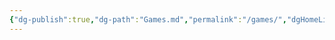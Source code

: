 ```yaml
---
{"dg-publish":true,"dg-path":"Games.md","permalink":"/games/","dgHomeLink":true,"dgShowFileTree":true,"dgEnableSearch":true,"dgShowToc":true,"dgLinkPreview":true,"dgShowTags":true}
---
```


